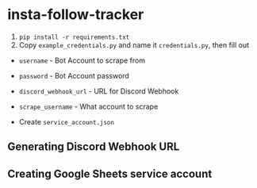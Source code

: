 # insta-follow-tracker

1. `pip install -r requirements.txt`
2. Copy `example_credentials.py` and name it `credentials.py`, then fill out 

- `username` - Bot Account to scrape from
- `password` - Bot Account password
- `discord_webhook_url` - URL for Discord Webhook
- `scrape_username` - What account to scrape

- Create `service_account.json`

## Generating Discord Webhook URL

## Creating Google Sheets service account
